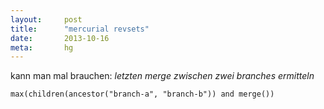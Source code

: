```yaml
---
layout: 	post
title:  	"mercurial revsets"
date:   	2013-10-16
meta:		hg
---
```


kann man mal brauchen: *letzten merge zwischen zwei branches ermitteln*

    max(children(ancestor("branch-a", "branch-b")) and merge())
